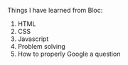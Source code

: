 Things I have learned from Bloc:
1. HTML
2. CSS
3. Javascript
4. Problem solving
5. How to properly Google a question
